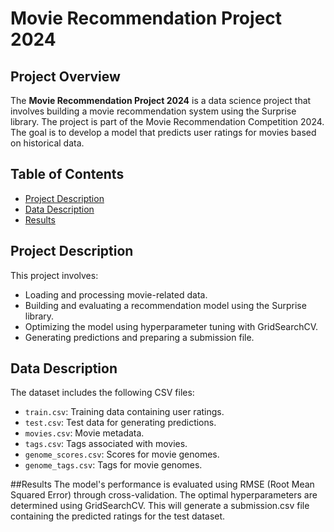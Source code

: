 # Movie Recommendation Project 2024

## Project Overview

The **Movie Recommendation Project 2024** is a data science project that involves building a movie recommendation system using the Surprise library. The project is part of the Movie Recommendation Competition 2024. The goal is to develop a model that predicts user ratings for movies based on historical data.

## Table of Contents

- [Project Description](#project-description)
- [Data Description](#data-description)
- [Results](#results)
  

## Project Description

This project involves:
- Loading and processing movie-related data.
- Building and evaluating a recommendation model using the Surprise library.
- Optimizing the model using hyperparameter tuning with GridSearchCV.
- Generating predictions and preparing a submission file.

## Data Description

The dataset includes the following CSV files:
- `train.csv`: Training data containing user ratings.
- `test.csv`: Test data for generating predictions.
- `movies.csv`: Movie metadata.
- `tags.csv`: Tags associated with movies.
- `genome_scores.csv`: Scores for movie genomes.
- `genome_tags.csv`: Tags for movie genomes.

##Results
The model's performance is evaluated using RMSE (Root Mean Squared Error) through cross-validation. The optimal hyperparameters are determined using GridSearchCV.
This will generate a submission.csv file containing the predicted ratings for the test dataset.
